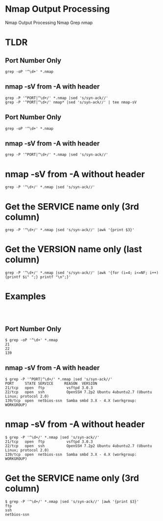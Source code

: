 # Nmap Output Processing

Nmap Output Processing Nmap Grep nmap 

# TLDR
## Port Number Only
```
grep -oP '^\d+' *.nmap
```
## nmap -sV from -A with header
```
grep -P '^PORT|^\d+/' *.nmap |sed 's/syn-ack//'
grep -P '^PORT|^\d+/' nmap* |sed 's/syn-ack//' | tee nmap-sV
```
## Port Number Only
```
grep -oP '^\d+' *.nmap
```

## nmap -sV from -A with header
```
grep -P '^PORT|^\d+/' *.nmap |sed 's/syn-ack//'
```
# nmap -sV from -A without header
```
grep -P '^\d+/' *.nmap |sed 's/syn-ack//' 
```
# Get the SERVICE name only (3rd column)
```
grep -P '^\d+/' *.nmap |sed 's/syn-ack//' |awk '{print $3}'
```

# Get the VERSION name only (last column)
```
grep -P '^\d+/' *.nmap |sed 's/syn-ack//' |awk '{for (i=4; i<=NF; i++) {printf $i" ";} printf "\n";}'
```
# Examples
```

```
```

```
```

```
## Port Number Only
```
$ grep -oP '^\d+' *.nmap
21
22
139
```

## nmap -sV from -A with header
```
$ grep -P '^PORT|^\d+/' *.nmap |sed 's/syn-ack//'
PORT     STATE SERVICE     REASON  VERSION
21/tcp   open  ftp          vsftpd 3.0.3
22/tcp   open  ssh          OpenSSH 7.2p2 Ubuntu 4ubuntu2.7 (Ubuntu Linux; protocol 2.0)
139/tcp  open  netbios-ssn  Samba smbd 3.X - 4.X (workgroup: WORKGROUP)
```

# nmap -sV from -A without header
```
$ grep -P '^\d+/' *.nmap |sed 's/syn-ack//' 
21/tcp   open  ftp          vsftpd 3.0.3
22/tcp   open  ssh          OpenSSH 7.2p2 Ubuntu 4ubuntu2.7 (Ubuntu Linux; protocol 2.0)
139/tcp  open  netbios-ssn  Samba smbd 3.X - 4.X (workgroup: WORKGROUP)
```

# Get the SERVICE name only (3rd column)
```
$ grep -P '^\d+/' *.nmap |sed 's/syn-ack//' |awk '{print $3}'
ftp
ssh
netbios-ssn
```